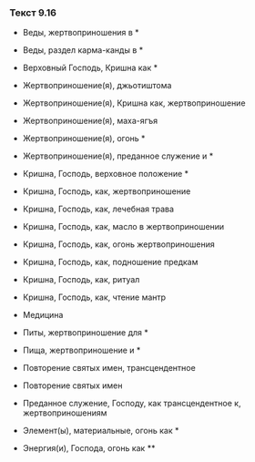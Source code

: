 ### Текст 9.16

- Веды, жертвоприношения в *

- Веды, раздел карма-канды в *

- Верховный Господь, Кришна как *

- Жертвоприношение(я), джьотиштома

- Жертвоприношение(я), Кришна как, жертвоприношение

- Жертвоприношение(я), маха-ягъя

- Жертвоприношение(я), огонь *

- Жертвоприношение(я), преданное служение и *

- Кришна, Господь, верховное положение *

- Кришна, Господь, как, жертвоприношение

- Кришна, Господь, как, лечебная трава

- Кришна, Господь, как, масло в жертвоприношении

- Кришна, Господь, как, огонь жертвоприношения

- Кришна, Господь, как, подношение предкам

- Кришна, Господь, как, ритуал

- Кришна, Господь, как, чтение мантр

- Медицина

- Питы, жертвоприношение для *

- Пища, жертвоприношение и *

- Повторение святых имен, трансцендентное

- Повторение святых имен

- Преданное служение, Господу, как трансцендентное к, жертвоприношениям

- Элемент(ы), материальные, огонь как *

- Энергия(и), Господа, огонь как **
	
